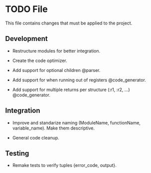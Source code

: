 # TODO File

This file contains changes that must be applied to the project.

## Development

- Restructure modules for better integration.

- Create the code optimizer.

- Add support for optional children @parser.

- Add support for when running out of registers @code_generator.

- Add support for multiple returns per structure (:r1, :r2, ...) @code_generator.

## Integration

- Improve and standarize naming (ModuleName, functionName, variable_name). Make them descriptive.

- General code cleanup.

## Testing

- Remake tests to verify tuples {error_code, output}.

